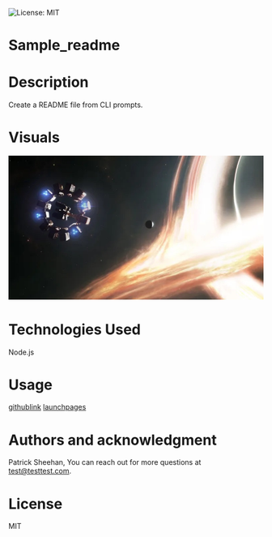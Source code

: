 
  ![License: MIT](https://img.shields.io/badge/License-MIT-yellow.svg)
  # Sample_readme

  # Description
  Create a README file from CLI prompts.
  
  # Visuals
  ![Screenshot](<testImage.jpeg>)

  # Technologies Used
  Node.js
  
  # Usage
  [githublink](https://github.com/sheehpat/Sample_readme)
  [launchpages](https://sheehpat.github.io/Sample_readme)

  # Authors and acknowledgment
  Patrick Sheehan, You can reach out for more questions at test@testtest.com.

  # License
  MIT